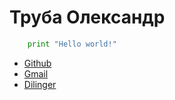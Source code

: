 # Труба Олександр 

``` Python
	print "Hello world!"
```
* [Github](https://github.com)
* [Gmail](https://gmail.com)
* [Dilinger](http://dillinger.io/)
